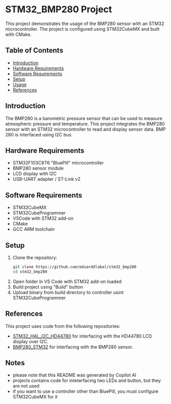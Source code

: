 # STM32_BMP280 Project

This project demonstrates the usage of the BMP280 sensor with an STM32 microcontroller. The project is configured using STM32CubeMX and built with CMake.

## Table of Contents
- [Introduction](#introduction)
- [Hardware Requirements](#hardware-requirements)
- [Software Requirements](#software-requirements)
- [Setup](#setup)
- [Usage](#usage)
- [References](#references)

## Introduction

The BMP280 is a barometric pressure sensor that can be used to measure atmospheric pressure and temperature. This project integrates the BMP280 sensor with an STM32 microcontroller to read and display sensor data. BMP 280 is interfaced using I2C bus.

## Hardware Requirements

- STM32F103C8T6 "BluePill" microcontroller
- BMP280 sensor module
- LCD display with I2C
- USB-UART adapter / ST-Link v2

## Software Requirements

- STM32CubeMX
- STM32CubeProgrammer
- VSCode with STM32 add-on
- CMake
- GCC ARM toolchain

## Setup

1. Clone the repository:
    ```sh
    git clone https://github.com/eduarddlabal/stm32_bmp280
    cd stm32_bmp280
    ```
2. Open folder in VS Code with STM32 add-on loaded
3. Build project using "Build" button
4. Upload binary from build directory to controller usint STM32CubeProgrammer



## References
This project uses code from the following repositories:

- [STM32_HAL_I2C_HD44780](https://github.com/eziya/STM32_HAL_I2C_HD44780) for interfacing with the HD44780 LCD display over I2C.
- [BMP280_STM32](https://github.com/ciastkolog/BMP280_STM32/tree/master) for interfacing with the BMP280 sensor.

## Notes
- please note that this README was generated by Copilot AI
- projects contains code for inteterfacing two LEDs and button, but they are not used
- if you want to use a controller other than BluePill, you must configure STM32CubeMX for it